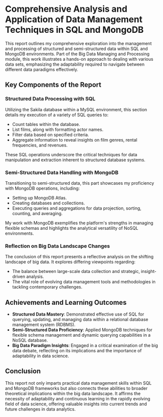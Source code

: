 # Comprehensive Analysis and Application of Data Management Techniques in SQL and MongoDB

This report outlines my comprehensive exploration into the management and processing of structured and semi-structured data within SQL and MongoDB environments. Part of the Big Data Managing and Processing module, this work illustrates a hands-on approach to dealing with various data sets, emphasizing the adaptability required to navigate between different data paradigms effectively.

## Key Components of the Report

### Structured Data Processing with SQL

Utilizing the Sakila database within a MySQL environment, this section details my execution of a variety of SQL queries to:
- Count tables within the database.
- List films, along with formatting actor names.
- Filter data based on specified criteria.
- Aggregate information to reveal insights on film genres, rental frequencies, and revenues.

These SQL operations underscore the critical techniques for data manipulation and extraction inherent to structured database systems.

### Semi-Structured Data Handling with MongoDB

Transitioning to semi-structured data, this part showcases my proficiency with MongoDB operations, including:
- Setting up MongoDB Atlas.
- Creating databases and collections.
- Executing queries and aggregations for data projection, sorting, counting, and averaging.

My work with MongoDB exemplifies the platform's strengths in managing flexible schemas and highlights the analytical versatility of NoSQL environments.

### Reflection on Big Data Landscape Changes

The conclusion of this report presents a reflective analysis on the shifting landscape of big data. It explores differing viewpoints regarding:
- The balance between large-scale data collection and strategic, insight-driven analysis.
- The vital role of evolving data management tools and methodologies in tackling contemporary challenges.

## Achievements and Learning Outcomes

- **Structured Data Mastery**: Demonstrated effective use of SQL for querying, updating, and managing data within a relational database management system (RDBMS).
- **Semi-Structured Data Proficiency**: Applied MongoDB techniques for flexible schema management and dynamic querying capabilities in a NoSQL database.
- **Big Data Paradigm Insights**: Engaged in a critical examination of the big data debate, reflecting on its implications and the importance of adaptability in data science.

## Conclusion

This report not only imparts practical data management skills within SQL and MongoDB frameworks but also connects these abilities to broader theoretical implications within the big data landscape. It affirms the necessity of adaptability and continuous learning in the rapidly evolving field of data science, offering valuable insights into current trends and future challenges in data analytics.